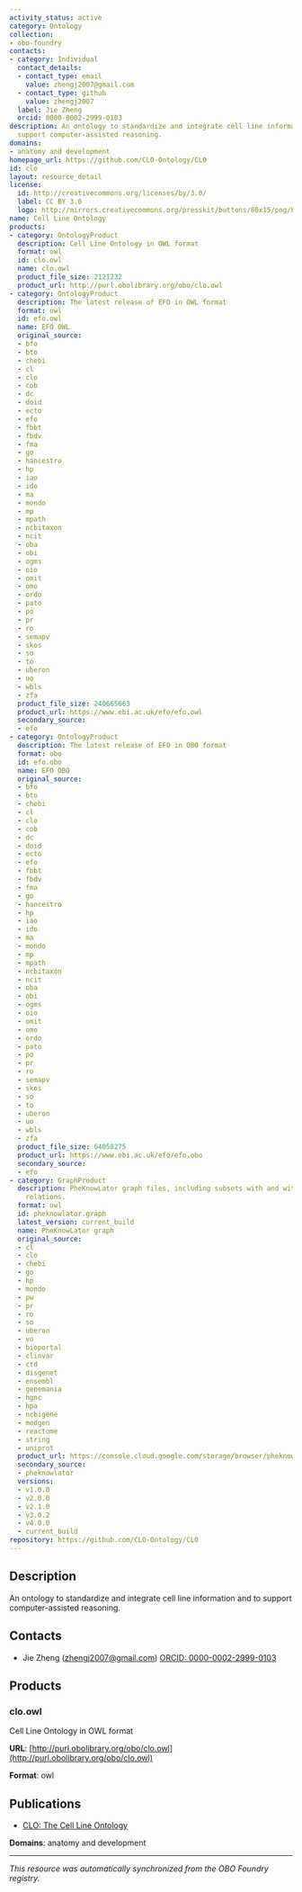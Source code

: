 ```yaml
---
activity_status: active
category: Ontology
collection:
- obo-foundry
contacts:
- category: Individual
  contact_details:
  - contact_type: email
    value: zhengj2007@gmail.com
  - contact_type: github
    value: zhengj2007
  label: Jie Zheng
  orcid: 0000-0002-2999-0103
description: An ontology to standardize and integrate cell line information and to
  support computer-assisted reasoning.
domains:
- anatomy and development
homepage_url: https://github.com/CLO-Ontology/CLO
id: clo
layout: resource_detail
license:
  id: http://creativecommons.org/licenses/by/3.0/
  label: CC BY 3.0
  logo: http://mirrors.creativecommons.org/presskit/buttons/80x15/png/by.png
name: Cell Line Ontology
products:
- category: OntologyProduct
  description: Cell Line Ontology in OWL format
  format: owl
  id: clo.owl
  name: clo.owl
  product_file_size: 2121232
  product_url: http://purl.obolibrary.org/obo/clo.owl
- category: OntologyProduct
  description: The latest release of EFO in OWL format
  format: owl
  id: efo.owl
  name: EFO OWL
  original_source:
  - bfo
  - bto
  - chebi
  - cl
  - clo
  - cob
  - dc
  - doid
  - ecto
  - efo
  - fbbt
  - fbdv
  - fma
  - go
  - hancestro
  - hp
  - iao
  - ido
  - ma
  - mondo
  - mp
  - mpath
  - ncbitaxon
  - ncit
  - oba
  - obi
  - ogms
  - oio
  - omit
  - omo
  - ordo
  - pato
  - po
  - pr
  - ro
  - semapv
  - skos
  - so
  - to
  - uberon
  - uo
  - wbls
  - zfa
  product_file_size: 240665663
  product_url: https://www.ebi.ac.uk/efo/efo.owl
  secondary_source:
  - efo
- category: OntologyProduct
  description: The latest release of EFO in OBO format
  format: obo
  id: efo.obo
  name: EFO OBO
  original_source:
  - bfo
  - bto
  - chebi
  - cl
  - clo
  - cob
  - dc
  - doid
  - ecto
  - efo
  - fbbt
  - fbdv
  - fma
  - go
  - hancestro
  - hp
  - iao
  - ido
  - ma
  - mondo
  - mp
  - mpath
  - ncbitaxon
  - ncit
  - oba
  - obi
  - ogms
  - oio
  - omit
  - omo
  - ordo
  - pato
  - po
  - pr
  - ro
  - semapv
  - skos
  - so
  - to
  - uberon
  - uo
  - wbls
  - zfa
  product_file_size: 64058275
  product_url: https://www.ebi.ac.uk/efo/efo.obo
  secondary_source:
  - efo
- category: GraphProduct
  description: PheKnowLator graph files, including subsets with and without inverse
    relations.
  format: owl
  id: pheknowlator.graph
  latest_version: current_build
  name: PheKnowLator graph
  original_source:
  - cl
  - clo
  - chebi
  - go
  - hp
  - mondo
  - pw
  - pr
  - ro
  - so
  - uberon
  - vo
  - bioportal
  - clinvar
  - ctd
  - disgenet
  - ensembl
  - genemania
  - hgnc
  - hpa
  - ncbigene
  - medgen
  - reactome
  - string
  - uniprot
  product_url: https://console.cloud.google.com/storage/browser/pheknowlator/current_build/knowledge_graphs?pageState=(%22StorageObjectListTable%22:(%22f%22:%22%255B%255D%22))&inv=1&invt=Ab5_1Q&project=pheknowlator
  secondary_source:
  - pheknowlator
  versions:
  - v1.0.0
  - v2.0.0
  - v2.1.0
  - v3.0.2
  - v4.0.0
  - current_build
repository: https://github.com/CLO-Ontology/CLO
---
```

## Description

An ontology to standardize and integrate cell line information and to support computer-assisted reasoning.

## Contacts

- Jie Zheng (zhengj2007@gmail.com) [ORCID: 0000-0002-2999-0103](https://orcid.org/0000-0002-2999-0103)

## Products

### clo.owl

Cell Line Ontology in OWL format

**URL**: [http://purl.obolibrary.org/obo/clo.owl](http://purl.obolibrary.org/obo/clo.owl)

**Format**: owl

## Publications

- [CLO: The Cell Line Ontology](https://www.ncbi.nlm.nih.gov/pubmed/25852852)

**Domains**: anatomy and development

---

*This resource was automatically synchronized from the OBO Foundry registry.*